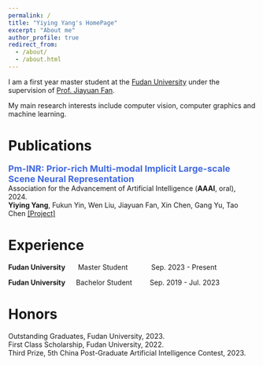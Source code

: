 ```yaml
---
permalink: /
title: "Yiying Yang's HomePage"
excerpt: "About me"
author_profile: true
redirect_from: 
  - /about/
  - /about.html
---
```


I am a first year master student at the [Fudan University](https://www.fudan.edu.cn/en) under the supervision of [Prof. Jiayuan Fan](https://scholar.google.com/citations?hl=zh-CN&user=gsLd2ccAAAAJ).

My main research interests include computer vision, computer graphics and machine learning.




# Publications

**<font color="#4169E1" size=4 >Pm-INR: Prior-rich Multi-modal Implicit Large-scale Scene Neural Representation </font>**  
Association for the Advancement of Artificial Intelligence (**AAAI**, oral), 2024.  
**Yiying Yang**, Fukun Yin, Wen Liu, Jiayuan Fan, Xin Chen, Gang Yu, Tao Chen
[[Project]](https://github.com/YiyingYang12/PM-INR)


# Experience

**Fudan University**    &emsp;&nbsp;     Master Student    &emsp;&emsp;&nbsp;&nbsp;&nbsp;     Sep. 2023 - Present 

**Fudan University**   &emsp;    Bachelor Student  &emsp;&emsp;    Sep. 2019 - Jul. 2023  





# Honors 
Outstanding Graduates, Fudan University, 2023.  
First Class Scholarship, Fudan University, 2022.   
Third Prize, 5th China Post-Graduate Artificial Intelligence Contest, 2023.  




